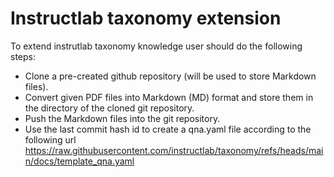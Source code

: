 # Instructlab taxonomy extension

To extend instrutlab taxonomy knowledge user should do the following steps:
- Clone a pre-created github repository (will be used to store Markdown files).
- Convert given PDF files into Markdown (MD) format and store them in the directory of the cloned git repository.
- Push the Markdown files into the git repository.
- Use the last commit hash id to create a qna.yaml file according to the following url https://raw.githubusercontent.com/instructlab/taxonomy/refs/heads/main/docs/template_qna.yaml
